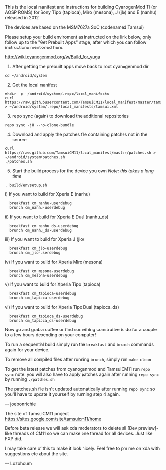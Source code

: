 This is the local manifest and instructions for building CyanogenMod 11 (or AOSP ROMS) for Sony Tipo (tapioca), Miro (mesona), J (jlo) and E (nanhu) released in 2012

The devices are based on the MSM7627a SoC (codenamed Tamsui)

Please setup your build enviroment as instructed on the link below, only follow up to the "Get Prebuilt Apps" stage, after which you can follow instructions mentioned here.

http://wiki.cyanogenmod.org/w/Build_for_yuga

1) After getting the prebuilt apps move back to root cyanogenmod dir
```
cd ~/android/system
```

2) Get the local manifest
```
mkdir -p ~/android/system/.repo/local_manifests
curl https://raw.githubusercontent.com/TamsuiCM11/local_manifest/master/tamsui.xml > ~/android/system/.repo/local_manifests/tamsui.xml
```

3) repo sync (again) to download the additional repositories
```
repo sync -j8 --no-clone-bundle
```

4) Download and apply the patches file containing patches not in the source
```
curl https://raw.github.com/TamsuiCM11/local_manifest/master/patches.sh > ~/android/system/patches.sh
./patches.sh
```

5) Start the build process for the device you own
*Note: this takes a long time*
```
. build/envsetup.sh
```
  i) If you want to build for Xperia E (nanhu)
```
  breakfast cm_nanhu-userdebug
  brunch cm_nanhu-userdebug
```
  ii) If you want to build for Xperia E Dual (nanhu_ds)
```
  breakfast cm_nanhu_ds-userdebug
  brunch cm_nanhu_ds-userdebug
```
  iii) If you want to build for Xperia J (jlo)
```
  breakfast cm_jlo-userdebug
  brunch cm_jlo-userdebug
```
  iv) If you want to build for Xperia Miro (mesona)
```
  breakfast cm_mesona-userdebug
  brunch cm_mesona-userdebug
```
  v) If you want to build for Xperia Tipo (tapioca)
```
  breakfast cm_tapioca-userdebug
  brunch cm_tapioca-userdebug
```
  vi) If you want to build for Xperia Tipo Dual (tapioca_ds)
```
  breakfast cm_tapioca_ds-userdebug
  brunch cm_tapioca_ds-userdebug
```
  
Now go and grab a coffee or find something construtive to do for a couple to a few hours depending on your computer! 

To run a sequential build simply run the ```breakfast``` and ```brunch``` commands again for your device.

To remove all compiled files after running ```brunch```, simply run ```make clean```

To get the latest patches from cyanogenmod and TamsuiCM11 run ```repo sync```
note: you will also have to apply patches again after running ```repo sync``` by running ```./patches.sh```

The patches.sh file isn't updated automatically after running ```repo sync``` so you'll have to update it yourself by running step 4 again. 

-- joebonrichie

The site of TamsuiCM11 project https://sites.google.com/site/tamsuicm11/home

Before beta release we will ask xda moderators to delete all [Dev preview]-like threads of CM11
so we can make one thread for all devices. Just like FXP did.

I may take care of this to make it look nicely. Feel free to pm me on xda with suggestions etc about the site.

-- Lozohcum
